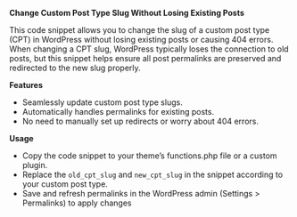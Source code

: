 **Change Custom Post Type Slug Without Losing Existing Posts**

This code snippet allows you to change the slug of a custom post type (CPT) in WordPress without losing existing posts or causing 404 errors. When changing a CPT slug, WordPress typically loses the connection to old posts, but this snippet helps ensure all post permalinks are preserved and redirected to the new slug properly.

**Features**
* Seamlessly update custom post type slugs.
* Automatically handles permalinks for existing posts.
* No need to manually set up redirects or worry about 404 errors.

**Usage**
* Copy the code snippet to your theme’s functions.php file or a custom plugin.
* Replace the ```old_cpt_slug``` and ```new_cpt_slug``` in the snippet according to your custom post type.
* Save and refresh permalinks in the WordPress admin (Settings > Permalinks) to apply changes

